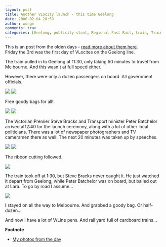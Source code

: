 ```yaml
---
layout: post
title: Another VLocity launch - this time Geelong
date: 2006-02-04 20:50
author: wongm
comments: true
categories: [Geelong, publicity stunt, Regional Fast Rail, train, Trains, V/Line]
---
```

<div class="imported">This is an post from the olden days - <a href="http://wongm.com/2013/01/old-msn-posts-imported">read more about them here</a>.</div>Friday the 3rd was the first day of VLocites on the Geelong line.

The train pulled in to Geelong at 11:30, only taking 50 minutes to travel from Melbourne. And this wasn't at full speed either.

However, there were only a dozen passengers on board. All government officials.



<img src="http://tk.files.storage.msn.com/x1pnp_rgmi5o52JsGOYnzvNX_NFpcreo0DzX6UTOeD78OnNy_sR7OP6SJaWakPNQizGfn_5aXVsR3z_TncF4mpxEDHVi93y2DOB2DSoD6XcXMI_lr8tEoGwKkPnTb4pb_i_XJwac4bapqY" />


<img src="http://tk.files.storage.msn.com/x1pnp_rgmi5o52JsGOYnzvNX_YxK9Yx5hMH5jeMY6QFJJ2fFoJwCPQvbXL58BgJAsWvSfp5ly_YSNwCNQmHCeYE1w8RCRAYL9BR5QXpl1SGxXvMJn21yvCWN4XbmGfQ5vYvsMd9sZ5Xpi0" />



Free goody bags for all!




<img src="http://tk.files.storage.msn.com/x1pnp_rgmi5o52JsGOYnzvNX6xQf2Owfa97kvuyiwXBBJ1WWrGd2cwhH7Ah7lnZ61Cg683UEOXs6XN8KHMbH_MSBFSdT1y_8k4FJAL_cUTFvoHOd6bZoolOJ4NmX4OgJ0xC" />


<img src="http://tk.files.storage.msn.com/x1pnp_rgmi5o52JsGOYnzvNX8Vws4_SiGpZ45aNzihlaBTIIs2gr_umivAZyjISU1lFs0eYSd3gt-PzpQ-axKnwBwe03J9Aq4on8enMXaaaIvq5sWfbw8baxUNyWuBqEZTbg0t6YZ7_uao" />



The Victorian Premier Steve Bracks and Transport minister Peter Batchelor arrived at12:40 for the launch ceremony, along with a lot of other local politicians. There was a lot of newspaper photographers and TV cameramen there as well. The next 20 minutes was taken up by speeches.




<img src="http://tk.files.storage.msn.com/x1pnp_rgmi5o52JsGOYnzvNX45C5EuXEnAakaU40w6xABHrgn5jE72pxm7EAIl0wuFR4LzL22iujcShiiP7t6rbwgL8G4QLXeXWlf6g0vvi-SEOpWu9agLgaKSrmwlo8LHjm_5EbZOADn8" />


<img src="http://tk.files.storage.msn.com/x1pnp_rgmi5o52JsGOYnzvNX55eQOCZsv5HdcUjfpsEgKnVwIdS43HnNajNkfASII0hymZ6j4OnVsv3XNI7Wv5yl4Szm4K7Wo6-Noa5NFAkAm5lb_tijSTPwDPNQR0UjK0s" />




The ribbon cutting followed.




<img src="http://tk.files.storage.msn.com/x1pnp_rgmi5o52JsGOYnzvNX1w_DlvnuSqsjBohDHl2VitgI0SjLqhokkbVUybl1H8ZEOqUAEcJTAOuHRS2cHi4DfQVNWAnnOmExyNfbfL15_fOlSIhrmlqnBfKPyiVf-AL1FaYGoCSC7c" />



The train took off at 1:30, but Steve Bracks never caught it. He just watched it depart from Geelong, while Peter Batchelor was on board, but bailed out at Lara. To go by road I assume...




<img src="http://tk.files.storage.msn.com/x1pnp_rgmi5o52JsGOYnzvNX9fIW3Qv8wgMnqN1UjQVRynBLvEbsKAWVKUI_vkinG9A3iFnE7aZhy8fP8Kj4yqhnMzQwkV8EOCsVXevsn-z6C6J4fUo5CwPcJfJ0gTw8VXD3_6izomog4w" />



I stayed on all the way to Melbourne. And grabbed a goody bag. Or half-dozen...

And now I have a lot of V/Line pens. And rail yard full of cardboard trains...

<strong>Footnote</strong>

<ul>
	<li><a href="http://railgallery.wongm.com/geelong-vlocity-launch/" target="_blank">My photos from the day</a></ul>
</li>
